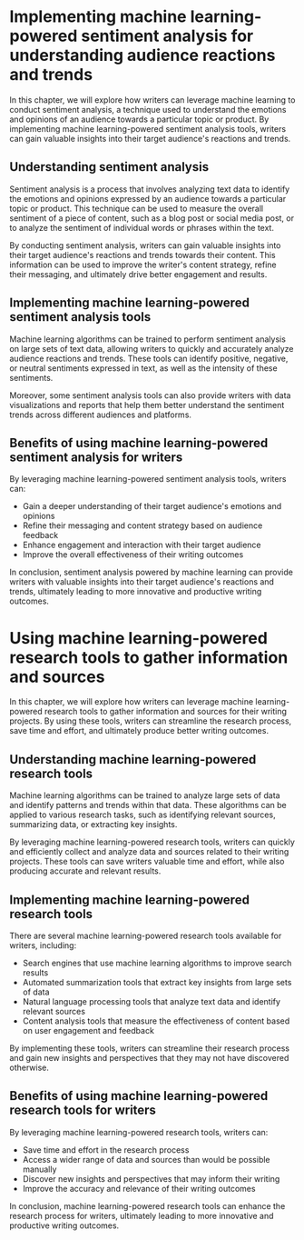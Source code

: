 Implementing machine learning-powered sentiment analysis for understanding audience reactions and trends
=============================================================================================================================================================================

In this chapter, we will explore how writers can leverage machine learning to conduct sentiment analysis, a technique used to understand the emotions and opinions of an audience towards a particular topic or product. By implementing machine learning-powered sentiment analysis tools, writers can gain valuable insights into their target audience's reactions and trends.

Understanding sentiment analysis
--------------------------------

Sentiment analysis is a process that involves analyzing text data to identify the emotions and opinions expressed by an audience towards a particular topic or product. This technique can be used to measure the overall sentiment of a piece of content, such as a blog post or social media post, or to analyze the sentiment of individual words or phrases within the text.

By conducting sentiment analysis, writers can gain valuable insights into their target audience's reactions and trends towards their content. This information can be used to improve the writer's content strategy, refine their messaging, and ultimately drive better engagement and results.

Implementing machine learning-powered sentiment analysis tools
--------------------------------------------------------------

Machine learning algorithms can be trained to perform sentiment analysis on large sets of text data, allowing writers to quickly and accurately analyze audience reactions and trends. These tools can identify positive, negative, or neutral sentiments expressed in text, as well as the intensity of these sentiments.

Moreover, some sentiment analysis tools can also provide writers with data visualizations and reports that help them better understand the sentiment trends across different audiences and platforms.

Benefits of using machine learning-powered sentiment analysis for writers
-------------------------------------------------------------------------

By leveraging machine learning-powered sentiment analysis tools, writers can:

* Gain a deeper understanding of their target audience's emotions and opinions
* Refine their messaging and content strategy based on audience feedback
* Enhance engagement and interaction with their target audience
* Improve the overall effectiveness of their writing outcomes

In conclusion, sentiment analysis powered by machine learning can provide writers with valuable insights into their target audience's reactions and trends, ultimately leading to more innovative and productive writing outcomes.

Using machine learning-powered research tools to gather information and sources
====================================================================================================================================================

In this chapter, we will explore how writers can leverage machine learning-powered research tools to gather information and sources for their writing projects. By using these tools, writers can streamline the research process, save time and effort, and ultimately produce better writing outcomes.

Understanding machine learning-powered research tools
-----------------------------------------------------

Machine learning algorithms can be trained to analyze large sets of data and identify patterns and trends within that data. These algorithms can be applied to various research tasks, such as identifying relevant sources, summarizing data, or extracting key insights.

By leveraging machine learning-powered research tools, writers can quickly and efficiently collect and analyze data and sources related to their writing projects. These tools can save writers valuable time and effort, while also producing accurate and relevant results.

Implementing machine learning-powered research tools
----------------------------------------------------

There are several machine learning-powered research tools available for writers, including:

* Search engines that use machine learning algorithms to improve search results
* Automated summarization tools that extract key insights from large sets of data
* Natural language processing tools that analyze text data and identify relevant sources
* Content analysis tools that measure the effectiveness of content based on user engagement and feedback

By implementing these tools, writers can streamline their research process and gain new insights and perspectives that they may not have discovered otherwise.

Benefits of using machine learning-powered research tools for writers
---------------------------------------------------------------------

By leveraging machine learning-powered research tools, writers can:

* Save time and effort in the research process
* Access a wider range of data and sources than would be possible manually
* Discover new insights and perspectives that may inform their writing
* Improve the accuracy and relevance of their writing outcomes

In conclusion, machine learning-powered research tools can enhance the research process for writers, ultimately leading to more innovative and productive writing outcomes.
